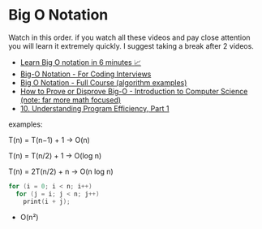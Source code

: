 # Big O Notation
Watch in this order.
if you watch all these videos and pay close attention you will learn it extremely quickly. I suggest taking a break after 2 videos.

* [Learn Big O notation in 6 minutes 📈](https://www.youtube.com/watch?v=XMUe3zFhM5c)
* [Big-O Notation - For Coding Interviews](https://www.youtube.com/watch?v=BgLTDT03QtU)
* [Big O Notation - Full Course (algorithm examples)](https://youtu.be/Mo4vesaut8g)
* [How to Prove or Disprove Big-O - Introduction to Computer Science (note: far more math focused)](https://youtu.be/7NC-iyZ7vpQ)
* [10. Understanding Program Efficiency, Part 1](https://youtu.be/o9nW0uBqvEo)

examples:


T(n) = T(n−1) + 1 → O(n)


T(n) = T(n/2) + 1 → O(log n)


T(n) = 2T(n/2) + n → O(n log n)



```c
for (i = 0; i < n; i++)
  for (j = i; j < n; j++)
    print(i + j);
```

* O(n²)

